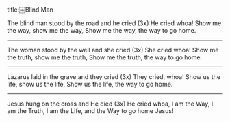 title:￼Blind Man

The blind man stood by the road and he cried (3x) 
He cried whoa!
Show me the way, show me the way,
Show me the way, the way to go home.

---

The woman stood by the well and she cried (3x) 
She cried whoa!
Show me the truth, show me the truth,
Show me the truth, the way to go home.

---

Lazarus laid in the grave and they cried (3x) 
They cried, whoa!
Show us the life, show us the life, 
Show us the life, the way to go home.

---

Jesus hung on the cross and He died (3x) 
He cried whoa,
I am the Way, I am the Truth,
I am the Life, and the Way to go home Jesus!
